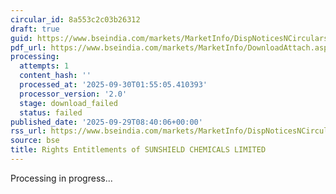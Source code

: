 ```yaml
---
circular_id: 8a553c2c03b26312
draft: true
guid: https://www.bseindia.com/markets/MarketInfo/DispNoticesNCirculars.aspx?Noticeid={BDC58134-90E1-424B-8A13-E0CB3802461D}&noticeno=20250929-13&dt=09/29/2025&icount=13&totcount=87&flag=0
pdf_url: https://www.bseindia.com/markets/MarketInfo/DownloadAttach.aspx?id=20250929-13&attachedId=
processing:
  attempts: 1
  content_hash: ''
  processed_at: '2025-09-30T01:55:05.410393'
  processor_version: '2.0'
  stage: download_failed
  status: failed
published_date: '2025-09-29T08:40:06+00:00'
rss_url: https://www.bseindia.com/markets/MarketInfo/DispNoticesNCirculars.aspx?Noticeid={BDC58134-90E1-424B-8A13-E0CB3802461D}&noticeno=20250929-13&dt=09/29/2025&icount=13&totcount=87&flag=0
source: bse
title: Rights Entitlements of SUNSHIELD CHEMICALS LIMITED
---
```


Processing in progress...